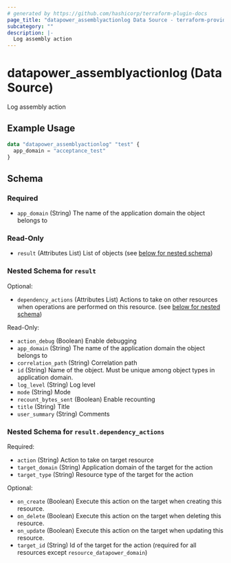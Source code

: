 ```yaml
---
# generated by https://github.com/hashicorp/terraform-plugin-docs
page_title: "datapower_assemblyactionlog Data Source - terraform-provider-datapower"
subcategory: ""
description: |-
  Log assembly action
---
```


# datapower_assemblyactionlog (Data Source)

Log assembly action

## Example Usage

```terraform
data "datapower_assemblyactionlog" "test" {
  app_domain = "acceptance_test"
}
```

<!-- schema generated by tfplugindocs -->
## Schema

### Required

- `app_domain` (String) The name of the application domain the object belongs to

### Read-Only

- `result` (Attributes List) List of objects (see [below for nested schema](#nestedatt--result))

<a id="nestedatt--result"></a>
### Nested Schema for `result`

Optional:

- `dependency_actions` (Attributes List) Actions to take on other resources when operations are performed on this resource. (see [below for nested schema](#nestedatt--result--dependency_actions))

Read-Only:

- `action_debug` (Boolean) Enable debugging
- `app_domain` (String) The name of the application domain the object belongs to
- `correlation_path` (String) Correlation path
- `id` (String) Name of the object. Must be unique among object types in application domain.
- `log_level` (String) Log level
- `mode` (String) Mode
- `recount_bytes_sent` (Boolean) Enable recounting
- `title` (String) Title
- `user_summary` (String) Comments

<a id="nestedatt--result--dependency_actions"></a>
### Nested Schema for `result.dependency_actions`

Required:

- `action` (String) Action to take on target resource
- `target_domain` (String) Application domain of the target for the action
- `target_type` (String) Resource type of the target for the action

Optional:

- `on_create` (Boolean) Execute this action on the target when creating this resource.
- `on_delete` (Boolean) Execute this action on the target when deleting this resource.
- `on_update` (Boolean) Execute this action on the target when updating this resource.
- `target_id` (String) Id of the target for the action (required for all resources except `resource_datapower_domain`)
